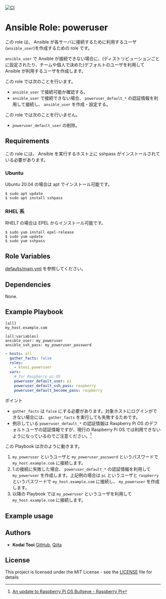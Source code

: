 [![CI](https://github.com/ktooi/ansible-role-poweruser/workflows/CI/badge.svg)](https://github.com/ktooi/ansible-role-poweruser/actions?query=workflow%3ACI+branch%3Amain)

# Ansible Role: poweruser

この role は、 Ansible が各サーバに接続するために利用するユーザ(`ansible_user`)を作成するための role です。

`ansible_user` で Ansible が接続できない場合に、(ディストリビューションごとに設定されたり、チームや個人で決めた)デフォルトのユーザを利用して Ansible が利用するユーザを作成します。

この role では次のことを行います。

* `ansible_user` で接続可能か確認する。
* `ansible_user` で接続できない場合、 `poweruser_default_*` の認証情報を利用して接続し、 `ansible_user` を作成・設定する。

この role では次のことを行いません。

* `poweruser_default_user` の削除。

## Requirements

この role には、 Ansible を実行するホスト上に sshpass がインストールされている必要があります。

### Ubuntu

Ubuntu 20.04 の場合は apt でインストール可能です。

```shell-session
$ sudo apt update
$ sudo apt install sshpass
```

### RHEL 系

RHEL7 の場合は EPEL からインストール可能です。

```shell-session
$ sudo yum install epel-release
$ sudo yum update
$ sudo yum sshpass
```

## Role Variables

[defaults/main.yml](defaults/main.yml) を参照してください。

## Dependencies

None.

## Example Playbook

```
[all]
my_host.example.com

[all:variables]
ansible_user: my_poweruser
ansible_ssh_pass: my_poweruser_password
```

```yaml
- hosts: all
  gather_facts: false
  roles:
    - ktooi.poweruser
  vars:
    # for Raspberry pi OS
    poweruser_default_user: pi
    poweruser_default_ssh_pass: raspberry
    poweruser_default_become_pass: raspberry
```

ポイント

* `gather_facts` は `false` にする必要があります。対象ホストにログインができない場合には、 `gather_facts` を実行しても失敗するためです。
* 例示している `poweruser_default_*` の認証情報は Raspberry Pi OS のデフォルトユーザの認証情報ですが、現行の Raspberry Pi OS では利用できないようになっているのでご注意ください。[^1]

[^1]: [An update to Raspberry Pi OS Bullseye - Raspberry Pi](https://www.raspberrypi.com/news/raspberry-pi-bullseye-update-april-2022/)

この Playbook は次のように動きます。

1. `my_poweruser` というユーザと `my_poweruser_password` というパスワードで `my_host.example.com` に接続します。
2. 1.の接続に失敗した場合、 `poweruser_default_*` の認証情報を利用して `my_poweruser` を作成します。上記例の場合は `pi` というユーザと `raspberry` というパスワードで `my_host.example.com` に接続し、 `my_poweruser` を作成します。
3. 以降の Playbook では `my_poweruser` というユーザを利用して `my_host.example.com` に接続します。

## Example usage


## Authors

* **Kodai Tooi** [GitHub](https://github.com/ktooi), [Qiita](https://qiita.com/ktooi)

## License

This project is licensed under the MIT License - see the [LICENSE](LICENSE) file for details
